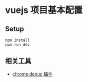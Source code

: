 # vuejs 项目基本配置

## Setup

```shell
npm install
npm run dev
```

## 相关工具
- [chrome debug 插件](https://chrome.google.com/webstore/detail/vuejs-devtools/nhdogjmejiglipccpnnnanhbledajbpd?utm_source=chrome-ntp-icon)
